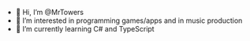 - 👋 Hi, I’m @MrTowers
- 👀 I’m interested in programming games/apps and in music production
- 🌱 I’m currently learning C# and TypeScript
